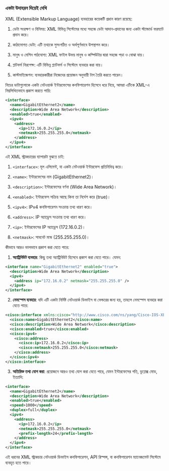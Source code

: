 ### একটা উদাহরন দিয়েই দেখি

XML (Extensible Markup Language) ব্যবহারের কয়েকটি প্রধান কারণ রয়েছে:

1. ডেটা সংরক্ষণ ও বিনিময়: XML বিভিন্ন সিস্টেমের মধ্যে সহজে ডেটা আদান-প্রদানের জন্য একটা স্ট্যান্ডার্ড ফরম্যাট প্রদান করে।

2. কাঠামোগত ডেটা: এটি তথ্যকে সুসংগঠিত ও অর্থপূর্ণভাবে উপস্থাপন করে।

3. মানুষ ও মেশিন পাঠযোগ্য: XML ফাইল উভয় মানুষ ও কম্পিউটার দ্বারা সহজে পড়া ও বোঝা যায়।

4. প্লাটফর্ম নিরপেক্ষ: এটি বিভিন্ন প্ল্যাটফর্ম ও সিস্টেমে ব্যবহার করা যায়।

5. কাস্টমাইজেশন: ব্যবহারকারীরা নিজেদের প্রয়োজন অনুযায়ী টাগ তৈরি করতে পারেন।

নিচের ডাটাগুলোকে একটা নেটওয়ার্ক ইন্টারফেসের কনফিগারেশন হিসেবে ধরে নিয়ে, আমরা এটিকে XML-এ নিম্নলিখিতভাবে প্রকাশ করতে পারি:

```xml
<interface>
  <name>GigabitEthernet2</name>
  <description>Wide Area Network</description>
  <enabled>true</enabled>
  <ipv4>
    <address>
      <ip>172.16.0.2</ip>
      <netmask>255.255.255.0</netmask>
    </address>
  </ipv4>
</interface>
```

এই XML স্ট্রাকচারের ব্যাপারটা বুঝতে চাই:

1. `<interface>`: মূল এলিমেন্ট, যা একটা নেটওয়ার্ক ইন্টারফেস প্রতিনিধিত্ব করে।

2. `<name>`: ইন্টারফেসের নাম (GigabitEthernet2)।

3. `<description>`: ইন্টারফেসের বর্ণনা (Wide Area Network)।

4. `<enabled>`: ইন্টারফেস সক্রিয় আছে কিনা তা নির্দেশ করে (true)।

5. `<ipv4>`: IPv4 কনফিগারেশন সংক্রান্ত তথ্য ধারণ করে।

6. `<address>`: IP অ্যাড্রেস সংক্রান্ত তথ্য ধারণ করে।

7. `<ip>`: ইন্টারফেসের IP অ্যাড্রেস (172.16.0.2)।

8. `<netmask>`: সাবনেট মাস্ক (255.255.255.0)।

কীভাবে আরও ভালভাবে প্রকাশ করা যেতে পারে:

1. **অ্যাট্রিবিউট ব্যবহার**: কিছু তথ্য অ্যাট্রিবিউট হিসেবে প্রকাশ করা যেতে পারে। যেমন:

```xml
<interface name="GigabitEthernet2" enabled="true">
  <description>Wide Area Network</description>
  <ipv4>
    <address ip="172.16.0.2" netmask="255.255.255.0" />
  </ipv4>
</interface>
```

2. **নেমস্পেস ব্যবহার**: যদি এটি একটা নির্দিষ্ট নেটওয়ার্ক ডিভাইস বা ভেন্ডরের জন্য হয়, তাহলে নেমস্পেস ব্যবহার করা যেতে পারে:

```xml
<cisco:interface xmlns:cisco="http://www.cisco.com/ns/yang/Cisco-IOS-XE-interface">
  <cisco:name>GigabitEthernet2</cisco:name>
  <cisco:description>Wide Area Network</cisco:description>
  <cisco:enabled>true</cisco:enabled>
  <cisco:ipv4>
    <cisco:address>
      <cisco:ip>172.16.0.2</cisco:ip>
      <cisco:netmask>255.255.255.0</cisco:netmask>
    </cisco:address>
  </cisco:ipv4>
</cisco:interface>
```

3. **অতিরিক্ত তথ্য যোগ করা**: প্রয়োজনে আরও তথ্য যোগ করা যেতে পারে, যেমন ইন্টারফেসের গতি, ডুপ্লেক্স মোড, ইত্যাদি:

```xml
<interface>
  <name>GigabitEthernet2</name>
  <description>Wide Area Network</description>
  <enabled>true</enabled>
  <speed>1000</speed>
  <duplex>full</duplex>
  <ipv4>
    <address>
      <ip>172.16.0.2</ip>
      <netmask>255.255.255.0</netmask>
      <prefix-length>24</prefix-length>
    </address>
  </ipv4>
</interface>
```

এই ধরনের XML স্ট্রাকচার নেটওয়ার্ক ডিভাইস কনফিগারেশন, API রিস্পন্স, বা কনফিগারেশন ম্যানেজমেন্ট সিস্টেমে ব্যবহৃত হতে পারে।